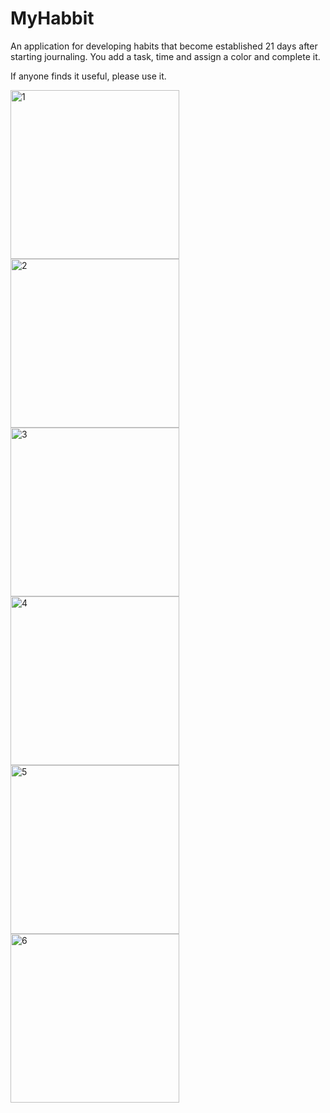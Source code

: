 # MyHabbit

An application for developing habits that become established 21 days after starting journaling.
You add a task, time and assign a color and complete it.

If anyone finds it useful, please use it.




<img width="270" alt="1" src="https://github.com/NikolayGrinko/MyHabbit/assets/112849355/7a52d586-2ba8-42d4-9488-a0b610af00a1">



<img width="270" alt="2" src="https://github.com/NikolayGrinko/MyHabbit/assets/112849355/96bfe730-b8fa-4b47-ac1d-03f8b6c67b14">



<img width="270" alt="3" src="https://github.com/NikolayGrinko/MyHabbit/assets/112849355/d3938e2f-6e8e-47f1-aa91-99b94bf70f67">



<img width="270" alt="4" src="https://github.com/NikolayGrinko/MyHabbit/assets/112849355/81542359-47a2-4d8a-ac80-1ac625344005">



<img width="270" alt="5" src="https://github.com/NikolayGrinko/MyHabbit/assets/112849355/5a699763-77d8-4eea-8ac0-50ddce7fe2bd">



<img width="270" alt="6" src="https://github.com/NikolayGrinko/MyHabbit/assets/112849355/6b7f06a1-832a-4f36-a282-75d36d7cce51">







